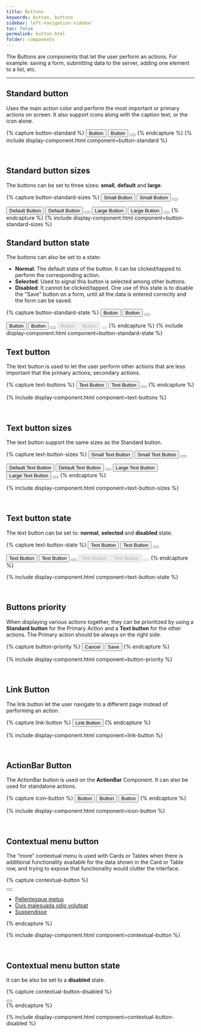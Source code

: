 ```yaml
---
title: Buttons
keywords: button, buttons
sidebar: left-navigation-sidebar
toc: false
permalink: button.html
folder: components
---
```


The Buttons are components that let the user perform an actions. For example: saving a form, submitting data to the server, adding one element to a list, etc.

<hr>

## Standard button
Uses the main action color and perform the most important or primary actions on screen. It also support icons along with the caption text, or the icon alone.

{% capture button-standard %}
<button class="fd-button">
    Button
</button>
<button class="fd-button">
    <span class="fd-icon fd-icon--checked fd-icon--medium" role="presentation"></span>
    Button
</button>
<button class="fd-button fd-button--icon" aria-label="BUTTON_LABEL">
    <span class="fd-icon fd-icon--checked fd-icon--medium" role="presentation"></span>
</button>
{% endcapture %}
{% include display-component.html component=button-standard %}

<br/>

## Standard button sizes
The buttons can be set to three sizes: **small**, **default** and **large**.

{% capture button-standard-sizes %}
<button class="fd-button fd-button--small">
    Small Button
</button>
<button class="fd-button fd-button--small">
    <span class="fd-icon fd-icon--checked fd-icon--small" role="presentation"></span>
    Small Button
</button>
<button class="fd-button fd-button--icon fd-button--small" aria-label="BUTTON_LABEL">
    <span class="fd-icon fd-icon--checked fd-icon--small" role="presentation"></span>
</button>

<button class="fd-button">
    Default Button
</button>
<button class="fd-button">
    <span class="fd-icon fd-icon--checked fd-icon--medium" role="presentation"></span>
    Default Button
</button>
<button class="fd-button fd-button--icon" aria-label="BUTTON_LABEL">
    <span class="fd-icon fd-icon--checked fd-icon--medium" role="presentation"></span>
</button>

<button class="fd-button fd-button--large">
    Large Button
</button>
<button class="fd-button fd-button--large">
    <span class="fd-icon fd-icon--checked fd-icon--large" role="presentation"></span>
    Large Button
</button>
<button class="fd-button fd-button--icon fd-button--large" aria-label="BUTTON_LABEL">
    <span class="fd-icon fd-icon--checked fd-icon--large" role="presentation"></span>
</button>
{% endcapture %}
{% include display-component.html component=button-standard-sizes %}

<br/>

## Standard button state
The buttons can also be set to a state:

* **Normal**: The default state of the button. It can be clicked/tapped to perform the corresponding action.
* **Selected**: Used to signal this button is selected among other buttons.
* **Disabled**: It cannot be clicked/tapped. One use of this state is to disable the "Save" button on a form, until all the data is entered correctly and the form can be saved.

{% capture button-standard-state %}
<button class="fd-button">
    Button
</button>
<button class="fd-button">
    <span class="fd-icon fd-icon--checked fd-icon--medium" role="presentation"></span>
    Button
</button>
<button class="fd-button fd-button--icon" aria-label="BUTTON_LABEL">
    <span class="fd-icon fd-icon--checked fd-icon--medium" role="presentation"></span>
</button>

<button class="fd-button" aria-selected="true">
    Button
</button>
<button class="fd-button" aria-selected="true">
    <span class="fd-icon fd-icon--checked fd-icon--medium" role="presentation"></span>
    Button
</button>
<button class="fd-button fd-button--icon" aria-selected="true" aria-label="BUTTON_LABEL">
    <span class="fd-icon fd-icon--checked fd-icon--medium" role="presentation"></span>
</button>

<button class="fd-button" aria-disabled="true" disabled>
    Button
</button>
<button class="fd-button" aria-disabled="true" disabled>
    <span class="fd-icon fd-icon--checked fd-icon--medium" role="presentation"></span>
    Button
</button>
<button class="fd-button fd-button--icon" aria-disabled="true" disabled aria-label="BUTTON_LABEL">
    <span class="fd-icon fd-icon--checked fd-icon--medium" role="presentation"></span>
</button>
{% endcapture %}
{% include display-component.html component=button-standard-state %}

<br>

## Text button
The text button is used to let the user perform other actions that are less important that the primary actions; secondary actions.

{% capture text-buttons %}
<button class="fd-button fd-button--text">
    Text Button
</button>
<button class="fd-button fd-button--text">
    <span class="fd-icon fd-icon--checked fd-icon--medium" role="presentation"></span>
    Text Button
</button>
<button class="fd-button fd-button--text fd-button--icon">
    <span class="fd-icon fd-icon--checked fd-icon--medium" role="presentation"></span>
</button>
{% endcapture %}

{% include display-component.html component=text-buttons %}

<br>

## Text button sizes
The text button support the same sizes as the Standard button.

{% capture text-button-sizes %}
<button class="fd-button fd-button--text fd-button--small">
    Small Text Button
</button>
<button class="fd-button fd-button--text fd-button--small">
    <span class="fd-icon fd-icon--checked fd-icon--small" role="presentation"></span>
    Small Text Button
</button>
<button class="fd-button fd-button--text fd-button--icon fd-button--small" aria-label="BUTTON_LABEL">
    <span class="fd-icon fd-icon--checked fd-icon--small" role="presentation"></span>
</button>

<button class="fd-button fd-button--text">
    Default Text Button
</button>
<button class="fd-button fd-button--text">
    <span class="fd-icon fd-icon--checked fd-icon--medium" role="presentation"></span>
    Default Text Button
</button>
<button class="fd-button fd-button--text fd-button--icon" aria-label="BUTTON_LABEL">
    <span class="fd-icon fd-icon--checked fd-icon--medium" role="presentation"></span>
</button>

<button class="fd-button fd-button--text fd-button--large">
    Large Text Button
</button>
<button class="fd-button fd-button--text fd-button--large">
    <span class="fd-icon fd-icon--checked fd-icon--large" role="presentation"></span>
    Large Text Button
</button>
<button class="fd-button fd-button--text fd-button--icon fd-button--large" aria-label="BUTTON_LABEL">
    <span class="fd-icon fd-icon--checked fd-icon--large" role="presentation"></span>
</button>
{% endcapture %}

{% include display-component.html component=text-button-sizes %}

<br>

## Text button state
The text button can be set to: **normal**, **selected** and **disabled** state.

{% capture text-button-state %}
<button class="fd-button fd-button--text">
    Text Button
</button>
<button class="fd-button fd-button--text">
    <span class="fd-icon fd-icon--checked fd-icon--medium" role="presentation"></span>
    Text Button
</button>
<button class="fd-button fd-button--text fd-button--icon" aria-label="BUTTON_LABEL">
    <span class="fd-icon fd-icon--checked fd-icon--medium" role="presentation"></span>
</button>

<button class="fd-button fd-button--text" aria-selected="true">
    Text Button
</button>
<button class="fd-button fd-button--text" aria-selected="true">
    <span class="fd-icon fd-icon--checked fd-icon--medium" role="presentation"></span>
    Text Button
</button>
<button class="fd-button fd-button--text fd-button--icon" aria-selected="true" aria-label="BUTTON_LABEL">
    <span class="fd-icon fd-icon--checked fd-icon--medium" role="presentation"></span>
</button>

<button class="fd-button fd-button--text" aria-disabled="true" disabled>
    Text Button
</button>
<button class="fd-button fd-button--text" aria-disabled="true" disabled>
    <span class="fd-icon fd-icon--checked fd-icon--medium" role="presentation"></span>
    Text Button
</button>
<button class="fd-button fd-button--text fd-button--icon" aria-disabled="true" disabled aria-label="BUTTON_LABEL">
    <span class="fd-icon fd-icon--checked fd-icon--medium" role="presentation"></span>
</button>
{% endcapture %}

{% include display-component.html component=text-button-state %}

<br/>

## Buttons priority
When displaying various actions together, they can be prioritized by using a **Standard button** for the Primary Action and a **Text button** for the other actions. The Primary action should be always on the right side.

{% capture button-priority %}
<button class="fd-button fd-button--text">
    Cancel
</button>
<button class="fd-button">
    Save
</button>
{% endcapture %}

{% include display-component.html component=button-priority %}

<br/>

## Link Button
The link button let the user navigate to a different page instead of performing an action.

{% capture link-button %}
<button class="fd-button fd-button--link">
    Link Button
</button>
{% endcapture %}

{% include display-component.html component=link-button %}

<br>

## ActionBar Button
The ActionBar button is used on the **ActionBar** Component. It can also be used for standalone actions.

{% capture icon-button %}
<button class="fd-button fd-button--text fd-button--action-bar">
    <span class="fd-icon fd-icon--checked fd-icon--medium" role="presentation"></span>
    Button
</button>
<button class="fd-button fd-button--text fd-button--action-bar">
    <span class="fd-icon fd-icon--checked fd-icon--medium" role="presentation"></span>
    Button
</button>
<button class="fd-button fd-button--action-bar">
    <span class="fd-icon fd-icon--checked fd-icon--medium" role="presentation"></span>
    Button
</button>
{% endcapture %}

{% include display-component.html component=icon-button %}

<br>

## Contextual menu button
The “more” contextual menu is used with Cards or Tables when there is additional functionality available for the data shown in the Card or Table row, and trying to expose that functionality would clutter the interface.

{% capture contextual-button %}
<div class="fd-dropdown">
    <button class="fd-button fd-button--icon fd-button--text" aria-controls="nH3Yk786" aria-haspopup="true" aria-label="More">
        <span class="fd-icon fd-icon--more fd-icon--medium" role="presentation"></span>
    </button>
    <ul class="fd-dropdown__menu fd-contextual-menu" aria-hidden="true" id="nH3Yk786">
        <li><a href="#" class="fd-dropdown__item">Pellentesque metus</a></li>
        <li><a href="#" class="fd-dropdown__item">Duis malesuada odio volutpat</a></li>
        <li><a href="#" class="fd-dropdown__item">Suspendisse</a></li>
    </ul>
</div>
{% endcapture %}

{% include display-component.html component=contextual-button %}

<br/>


## Contextual menu button state
It can be also be set to a **disabled** state.

{% capture contextual-button-disabled %}
<div class="fd-dropdown">
    <button class="fd-button fd-button--icon fd-button--text is-disabled" aria-controls="V9HDS171" aria-haspopup="true" aria-label="More">
        <span class="fd-icon fd-icon--more fd-icon--medium" role="presentation"></span>
    </button>
</div>
{% endcapture %}

{% include display-component.html component=contextual-button-disabled %}

